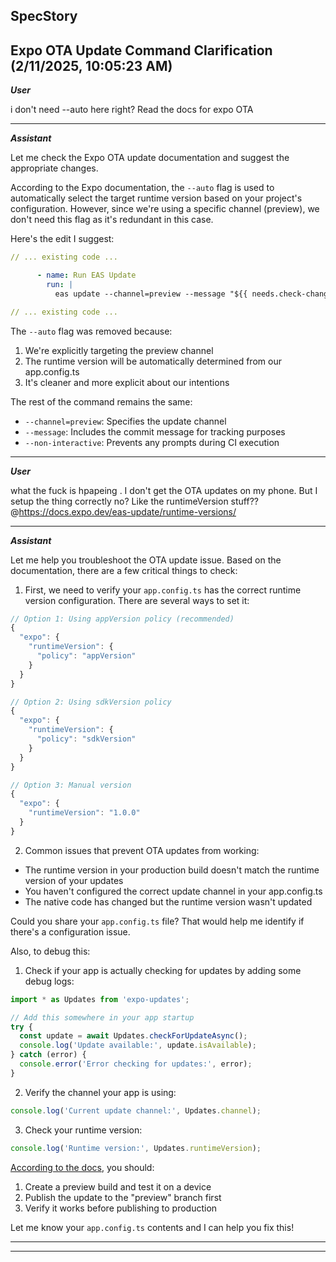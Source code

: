 ## SpecStory

## Expo OTA Update Command Clarification (2/11/2025, 10:05:23 AM)

_**User**_

i don't need --auto here right? Read the docs for expo OTA

---

_**Assistant**_

Let me check the Expo OTA update documentation and suggest the appropriate changes.

According to the Expo documentation, the `--auto` flag is used to automatically select the target runtime version based on your project's configuration. However, since we're using a specific channel (preview), we don't need this flag as it's redundant in this case.

Here's the edit I suggest:

```yaml:.github/workflows/preview-deployment.yml
// ... existing code ...

      - name: Run EAS Update
        run: |
          eas update --channel=preview --message "${{ needs.check-changes.outputs.commit_message }}" --non-interactive

// ... existing code ...
```

The `--auto` flag was removed because:
1. We're explicitly targeting the preview channel
2. The runtime version will be automatically determined from our app.config.ts
3. It's cleaner and more explicit about our intentions

The rest of the command remains the same:
- `--channel=preview`: Specifies the update channel
- `--message`: Includes the commit message for tracking purposes
- `--non-interactive`: Prevents any prompts during CI execution

---

_**User**_

what the fuck is hpapeing . I don't get the OTA updates on my phone. But I setup the thing correctly no? Like the runtimeVersion stuff?? @https://docs.expo.dev/eas-update/runtime-versions/ 

---

_**Assistant**_

Let me help you troubleshoot the OTA update issue. Based on the documentation, there are a few critical things to check:

1. First, we need to verify your `app.config.ts` has the correct runtime version configuration. There are several ways to set it:

```typescript
// Option 1: Using appVersion policy (recommended)
{
  "expo": {
    "runtimeVersion": {
      "policy": "appVersion"
    }
  }
}

// Option 2: Using sdkVersion policy
{
  "expo": {
    "runtimeVersion": {
      "policy": "sdkVersion"
    }
  }
}

// Option 3: Manual version
{
  "expo": {
    "runtimeVersion": "1.0.0"
  }
}
```

2. Common issues that prevent OTA updates from working:

- The runtime version in your production build doesn't match the runtime version of your updates
- You haven't configured the correct update channel in your app.config.ts
- The native code has changed but the runtime version wasn't updated

Could you share your `app.config.ts` file? That would help me identify if there's a configuration issue.

Also, to debug this:

1. Check if your app is actually checking for updates by adding some debug logs:
```typescript
import * as Updates from 'expo-updates';

// Add this somewhere in your app startup
try {
  const update = await Updates.checkForUpdateAsync();
  console.log('Update available:', update.isAvailable);
} catch (error) {
  console.error('Error checking for updates:', error);
}
```

2. Verify the channel your app is using:
```typescript
console.log('Current update channel:', Updates.channel);
```

3. Check your runtime version:
```typescript
console.log('Runtime version:', Updates.runtimeVersion);
```

[According to the docs](https://docs.expo.dev/eas-update/runtime-versions/#avoiding-crashes-with-incompatible-updates), you should:
1. Create a preview build and test it on a device
2. Publish the update to the "preview" branch first
3. Verify it works before publishing to production

Let me know your `app.config.ts` contents and I can help you fix this!

---



---

